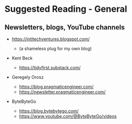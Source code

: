 
# Suggested Reading - General 

## Newsletters, blogs, YouTube channels

- https://intltechventures.blogspot.com/
  + (a shameless plug for my own blog)


- Kent Beck
  + https://tidyfirst.substack.com/


- Geregely Orosz
  + https://blog.pragmaticengineer.com/
  + https://newsletter.pragmaticengineer.com/


- ByteByteGo
  + https://blog.bytebytego.com/
  + https://www.youtube.com/@ByteByteGo/videos
